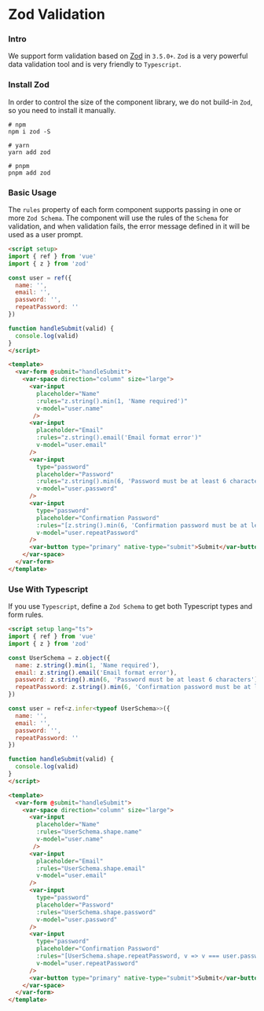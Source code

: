# Zod Validation

### Intro

We support form validation based on [Zod](https://zod.dev/) in `3.5.0+`. 
`Zod` is a very powerful data validation tool and is very friendly to `Typescript`.

### Install Zod

In order to control the size of the component library, we do not build-in `Zod`, so you need to install it manually.

```shell
# npm
npm i zod -S   

# yarn
yarn add zod    

# pnpm
pnpm add zod
```

### Basic Usage

The `rules` property of each form component supports passing in one or more `Zod Schema`.
The component will use the rules of the `Schema` for validation, 
and when validation fails, the error message defined in it will be used as a user prompt.

```html
<script setup>
import { ref } from 'vue'
import { z } from 'zod'

const user = ref({
  name: '',
  email: '',
  password: '',
  repeatPassword: ''
})

function handleSubmit(valid) {
  console.log(valid)
}
</script>

<template>
  <var-form @submit="handleSubmit">
    <var-space direction="column" size="large">
      <var-input 
        placeholder="Name" 
        :rules="z.string().min(1, 'Name required')" 
        v-model="user.name"
       />
      <var-input 
        placeholder="Email" 
        :rules="z.string().email('Email format error')" 
        v-model="user.email" 
      />
      <var-input 
        type="password"
        placeholder="Password" 
        :rules="z.string().min(6, 'Password must be at least 6 characters')"
        v-model="user.password" 
      />
      <var-input 
        type="password" 
        placeholder="Confirmation Password"
        :rules="[z.string().min(6, 'Confirmation password must be at least 6 characters'), v => v === user.password || 'Does not match password']" 
        v-model="user.repeatPassword" 
      />
      <var-button type="primary" native-type="submit">Submit</var-button>
    </var-space>
  </var-form>
</template>
```

### Use With Typescript

If you use `Typescript`, define a `Zod Schema` to get both Typescript types and form rules.

```html
<script setup lang="ts">
import { ref } from 'vue'
import { z } from 'zod'

const UserSchema = z.object({
  name: z.string().min(1, 'Name required'),
  email: z.string().email('Email format error'),
  password: z.string().min(6, 'Password must be at least 6 characters'),
  repeatPassword: z.string().min(6, 'Confirmation password must be at least 6 characters'),
})

const user = ref<z.infer<typeof UserSchema>>({
  name: '',
  email: '',
  password: '',
  repeatPassword: ''
})

function handleSubmit(valid) {
  console.log(valid)
}
</script>

<template>
  <var-form @submit="handleSubmit">
    <var-space direction="column" size="large">
      <var-input 
        placeholder="Name" 
        :rules="UserSchema.shape.name" 
        v-model="user.name"
       />
      <var-input 
        placeholder="Email" 
        :rules="UserSchema.shape.email" 
        v-model="user.email" 
      />
      <var-input 
        type="password"
        placeholder="Password" 
        :rules="UserSchema.shape.password"
        v-model="user.password" 
      />
      <var-input 
        type="password" 
        placeholder="Confirmation Password"
        :rules="[UserSchema.shape.repeatPassword, v => v === user.password || 'Does not match password']" 
        v-model="user.repeatPassword" 
      />
      <var-button type="primary" native-type="submit">Submit</var-button>
    </var-space>
  </var-form>
</template>
```